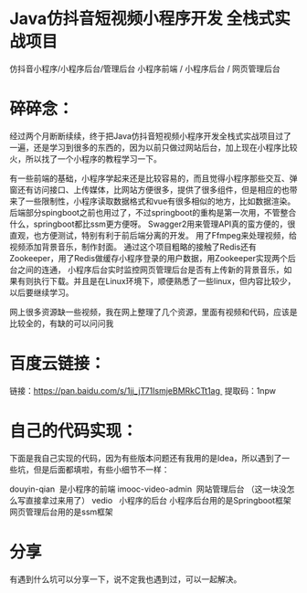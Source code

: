 # Java仿抖音短视频小程序开发 全栈式实战项目
仿抖音小程序/小程序后台/管理后台
小程序前端 / 小程序后台 / 网页管理后台


# 碎碎念：
经过两个月断断续续，终于把Java仿抖音短视频小程序开发全栈式实战项目过了一遍，还是学习到很多的东西的，因为以前只做过网站后台，加上现在小程序比较火，所以找了一个小程序的教程学习一下。

有一些前端的基础，小程序学起来还是比较容易的，而且觉得小程序那些交互、弹窗还有访问接口、上传媒体，比网站方便很多，提供了很多组件，但是相应的也带来了一些限制性，小程序读取数据格式和vue有很多相似的地方，比如数据渲染。
后端部分spingboot之前也用过了，不过springboot的重构是第一次用，不管整合什么，springboot都比ssm更方便呀。
Swagger2用来管理API真的蛮方便的，很直观，也方便测试，特别有利于前后端分离的开发。
用了Ffmpeg来处理视频，给视频添加背景音乐，制作封面。
通过这个项目粗略的接触了Redis还有Zookeeper，用了Redis做缓存小程序登录的用户数据，用Zookeeper实现两个后台之间的连通， 小程序后台实时监控网页管理后台是否有上传新的背景音乐，如果有则执行下载。并且是在Linux环境下，顺便熟悉了一些linux，但内容比较少，以后要继续学习。

网上很多资源缺一些视频，我在网上整理了几个资源，里面有视频和代码，应该是比较全的，有缺的可以问问我
# 百度云链接：
链接：https://pan.baidu.com/s/1jj_jT71IsmjeBMRkCTt1ag 
提取码：1npw 

# 自己的代码实现：
下面是我自己实现的代码，因为有些版本问题还有我用的是Idea，所以遇到了一些坑，但是后面都填啦，有些小细节不一样：

douyin-qian  是小程序的前端
imooc-video-admin  网站管理后台 （这一块没怎么写直接拿过来用了）
vedio   小程序的后台
小程序后台用的是Springboot框架 网页管理后台用的是ssm框架

# 分享
有遇到什么坑可以分享一下，说不定我也遇到过，可以一起解决。
